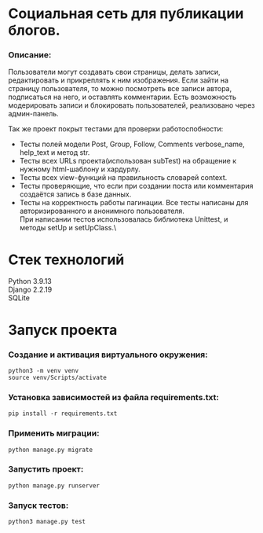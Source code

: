 # Социальная сеть для публикации блогов.
### Описание:
Пользователи могут создавать свои страницы, делать записи, редактировать и прикреплять к ним изображения. Если зайти на страницу пользователя, то можно посмотреть все записи автора, подписаться на него, и оставлять комментарии. Есть возможность модерировать записи и блокировать пользователей, реализовано через админ-панель.

Так же проект покрыт тестами для проверки работоспобности:
- Тесты полей модели Post, Group, Follow, Comments verbose_name, help_text и метод str.
- Тесты всех URLs проекта(использован subTest) на обращение к нужному html-шаблону и хардурлу.
- Тесты всех view-функций на правильность словарей context.
- Тесты проверяющие, что если при создании поста или комментария создаётся запись в базе данных.
- Тесты на корректность работы пагинации.
Все тесты написаны для авторизированного и анонимного пользователя.\
При написании тестов использовалась библиотека Unittest, и методы setUp и setUpClass.\

# Стек технологий
Python 3.9.13\
Django 2.2.19\
SQLite

# Запуск проекта
### Создание и активация виртуального окружения:
```
python3 -m venv venv
source venv/Scripts/activate
```
### Установка зависимостей из файла requirements.txt:
```
pip install -r requirements.txt
```
### Применить миграции:
```
python manage.py migrate
```
### Запустить проект:
```
python manage.py runserver
```

### Запуск тестов:
```
python3 manage.py test 
```
